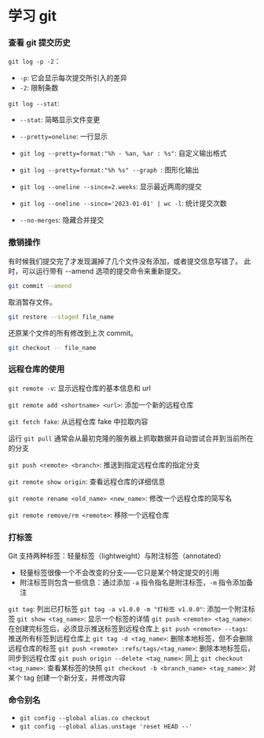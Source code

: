 # 学习 git

### 查看 git 提交历史

`git log -p -2`：

- `-p`: 它会显示每次提交所引入的差异
- `-2`: 限制条数

`git log --stat`:

- `--stat`: 简略显示文件变更

- `--pretty=oneline`: 一行显示

- `git log --pretty=format:"%h - %an, %ar : %s"`: 自定义输出格式

- `git log --pretty=format:"%h %s" --graph `: 图形化输出

- `git log --oneline --since=2.weeks`: 显示最近两周的提交

- `git log --oneline --since='2023-01-01' | wc -l`: 统计提交次数

- `--no-merges`: 隐藏合并提交

### 撤销操作

有时候我们提交完了才发现漏掉了几个文件没有添加，或者提交信息写错了。 此时，可以运行带有 --amend 选项的提交命令来重新提交。

```bash
git commit --amend
```

取消暂存文件。

```bash
git restore --staged file_name
```

还原某个文件的所有修改到上次 commit。

```bash
git checkout -- file_name
```

### 远程仓库的使用

`git remote -v`: 显示远程仓库的基本信息和 url

`git remote add <shortname> <url>`: 添加一个新的远程仓库

`git fetch fake`: 从远程仓库 fake 中拉取内容

运行 `git pull` 通常会从最初克隆的服务器上抓取数据并自动尝试合并到当前所在的分支

`git push <remote> <branch>`: 推送到指定远程仓库的指定分支

`git remote show origin`: 查看远程仓库的详细信息

`git remote rename <old_name> <new_name>`: 修改一个远程仓库的简写名

`git remote remove/rm <remote>`: 移除一个远程仓库

### 打标签

Git 支持两种标签：轻量标签（lightweight）与附注标签（annotated）

- 轻量标签很像一个不会改变的分支——它只是某个特定提交的引用
- 附注标签则包含一些信息：通过添加 `-a` 指令指名是附注标签，`-m` 指令添加备注

`git tag`: 列出已打标签
`git tag -a v1.0.0 -m "打标签 v1.0.0"`: 添加一个附注标签
`git show <tag_name>`: 显示一个标签的详情
`git push <remote> <tag_name>`: 在创建完标签后，必须显示推送标签到远程仓库上
`git push <remote> --tags`: 推送所有标签到远程仓库上
`git tag -d <tag_name>`: 删除本地标签，但不会删除远程仓库的标签
`git push <remote> :refs/tags/<tag_name>`: 删除本地标签后，同步到远程仓库
`git push origin --delete <tag_name>`: 同上
`git checkout <tag_name>`: 查看某标签的快照
`git checkout -b <branch_name> <tag_name>`: 对某个 tag 创建一个新分支，并修改内容

### 命令别名

- `git config --global alias.co checkout`
- `git config --global alias.unstage 'reset HEAD --'`
